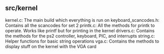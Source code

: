 ## src/kernel

kernel.c: The main build which everything is run on
keyboard_scancodes.h: Contains all the scancodes for set 2
printk.c: All the methods for printk to operate. Works like printf but for printing in the kernel
drivers.c: Contains the methods for the ps2 controller, keyboard, PIC, and interrupts
string.c: Helper functions for basic string operations
vga.c: Contains the methods to display stuff on the kernel with the VGA card